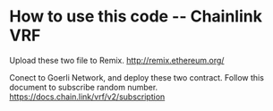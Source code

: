 # How to use this code -- Chainlink VRF

Upload these two file to Remix.
http://remix.ethereum.org/

Conect to Goerli Network, and deploy these two contract.
Follow this document to subscribe random number. https://docs.chain.link/vrf/v2/subscription 